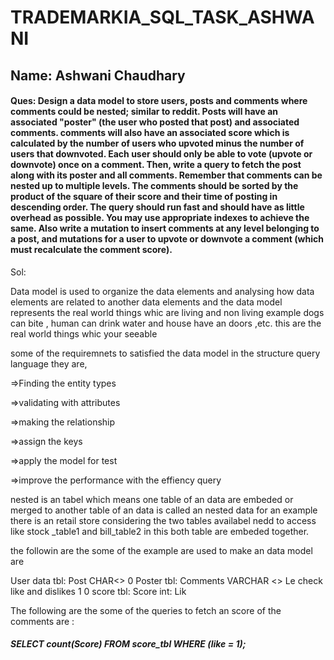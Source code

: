 # TRADEMARKIA_SQL_TASK_ASHWANI

 <h2> Name: Ashwani Chaudhary </h2>
<h4>
Ques: Design a data model to store users, posts and comments where comments could be nested; similar to reddit. Posts will have an associated "poster" (the user who posted that post) and associated comments. comments will also have an associated score which is calculated by the number of users who upvoted minus the number of users that downvoted. Each user should only be able to vote (upvote or downvote) once on a comment.
Then, write a query to fetch the post along with its poster and all comments. Remember that comments can be nested up to multiple levels. The comments should be sorted by the product of the square of their score and their time of posting in descending order. The query should run fast and should have as little overhead as possible. You may use appropriate indexes to achieve the same.
Also write a mutation to insert comments at any level belonging to a post, and mutations for a user to upvote or downvote a comment (which must recalculate the comment score).
</h4>

Sol: 
<p>
Data model is used to organize the data elements and analysing how data elements are related to another data elements and the data model represents the real world things whic are living and non living example dogs can bite , human can drink water and house have an doors ,etc. this are the real world things whic your seeable

some of the requiremnets to satisfied the data model in the structure query language they are,

=>Finding the entity types

=>validating with attributes

=>making the relationship

=>assign the keys

=>apply the model for test

=>improve the performance with the effiency query

nested is an tabel which means one table of an data are embeded or merged to another table of an data is called an nested data for an example there is an retail store considering the two tables availabel nedd to access like stock
_table1 and bill_table2 in this both table are embeded together.

the followin are the some of the example are used to make an data model are

User data tbl: Post CHAR<<FK>> 0 Poster tbl: Comments VARCHAR <<FK>> Le check like and dislikes 1 0 score tbl: Score int: Lik


The following are the some of the queries to fetch an score of the comments are :

<h5> SELECT count(Score) FROM score_tbl WHERE (like = 1); <h5>

 </p>
